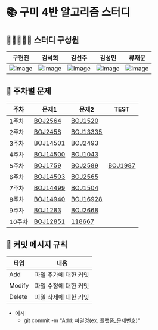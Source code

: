 # 📚 구미 4반 알고리즘 스터디

## 🙋🏻🙋🏻‍♀️ 스터디 구성원
| 구현진 | 김석희 | 김선주 | 김성민 | 류재문                 |
|-|--|-----|--|---------------------|
|![image](https://github.com/user-attachments/assets/0a0e3784-a27f-414c-ae2e-25b756da425f)|![image](https://github.com/user-attachments/assets/817e7919-b20a-4be8-aee6-dd2eca8f86ab)|![image](https://github.com/user-attachments/assets/f7b2467b-b56f-4be7-a888-fc5107dd4a05)|![image](https://github.com/user-attachments/assets/3d4da907-a5ce-405c-bf95-420edc8734e7)|![image](https://github.com/user-attachments/assets/f09f5d7d-e10e-4197-8fd0-b2b6e4e447d6)|
## 📖 주차별 문제
| 주차   | 문제1                                                                          | 문제2                                                                                                   | TEST |
|------|------------------------------------------------------------------------------|-------------------------------------------------------------------------------------------------------|-----|
| 1주차  | <a href="https://www.acmicpc.net/problem/2564" target="_blank">BOJ2564</a>   | <a href="https://www.acmicpc.net/problem/1520" target="_blank">BOJ1520</a>                            |
| 2주차  | <a href="https://www.acmicpc.net/problem/2458" target="_blank">BOJ2458</a>   | <a href="https://www.acmicpc.net/problem/13335" target="_blank">BOJ13335</a>                          |
| 3주차  | <a href="https://www.acmicpc.net/problem/14501" target="_blank">BOJ14501</a> | <a href="https://www.acmicpc.net/problem/2493" target="_blank">BOJ2493</a>                            |
| 4주차  | <a href="https://www.acmicpc.net/problem/14500" target="_blank">BOJ14500</a> | <a href="https://www.acmicpc.net/problem/1043" target="_blank">BOJ1043</a>                            |
| 5주차  | <a href="https://www.acmicpc.net/problem/1759" target="_blank">BOJ1759</a>   | <a href="https://www.acmicpc.net/problem/2589" target="_blank">BOJ2589</a>                            | <a href="https://www.acmicpc.net/problem/1987" target="_blank">BOJ1987</a> |
| 6주차  | <a href="https://www.acmicpc.net/problem/14503" target="_blank">BOJ14503</a> | <a href="https://www.acmicpc.net/problem/2565" target="_blank">BOJ2565</a>                            |
| 7주차  | <a href="https://www.acmicpc.net/problem/14499" target="_blank">BOJ14499</a> | <a href="https://www.acmicpc.net/problem/1504" target="_blank">BOJ1504</a>                            |
| 8주차  | <a href="https://www.acmicpc.net/problem/14940" target="_blank">BOJ14940</a> | <a href="https://www.acmicpc.net/problem/16928" target="_blank">BOJ16928</a>                          |
| 9주차  | <a href="https://www.acmicpc.net/problem/1283" target="_blank">BOJ1283</a>   | <a href="https://www.acmicpc.net/problem/2668" target="_blank">BOJ2668</a>                            |
| 10주차 | <a href="https://www.acmicpc.net/problem/12851" target="_blank">BOJ12851</a> | <a href="https://school.programmers.co.kr/learn/courses/30/lessons/118667" target="_blank">118667</a> |




## 📍 커밋 메시지 규칙
| 타입  | 내용           |
|-----|--------------|
| Add | 파일 추가에 대한 커밋 |
| Modify | 파일 수정에 대한 커밋 |
| Delete | 파일 삭제에 대한 커밋 |

- 예시
  - git commit -m "Add: 파일명(ex. 플랫폼_문제번호)"

